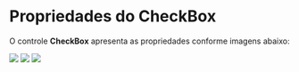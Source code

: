 # Propriedades do CheckBox

O controle **CheckBox** apresenta as propriedades conforme imagens abaixo:

![](http://www.gvinci.com.br/manual/checkbox_1.zoom80.png)   ![](http://www.gvinci.com.br/manual/checkbox_2.zoom80.png)   ![](http://www.gvinci.com.br/manual/checkbox_3.zoom80.png)

